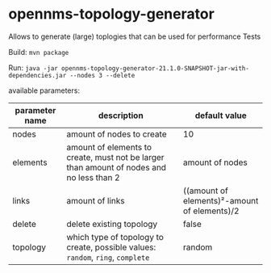 # opennms-topology-generator
Allows to generate (large) toplogies that can be used for performance Tests

Build:
```mvn package```

Run:
```java -jar opennms-topology-generator-21.1.0-SNAPSHOT-jar-with-dependencies.jar --nodes 3 --delete```     

available parameters:

parameter name | description                                                              | default value
-------------- | -------------------------------------------------------------------------|--------------
nodes          | amount of nodes to create                                                | 10
elements       | amount of elements to create, must not be larger than amount of nodes and  no less than 2 | amount of nodes                                                          |
links          | amount of links                                                          | ((amount of elements)²-amount of elements)/2
delete         | delete existing topology                                                 | false
topology       | which type of topology to create, possible values: `random`, `ring`, `complete` | random

